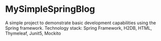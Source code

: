 # MySimpleSpringBlog
A simple project to demonstrate basic development capabilities using the Spring framework. Technology stack: Spring Framework, H2DB, HTML, Thymeleaf, Junit5, Mockito
